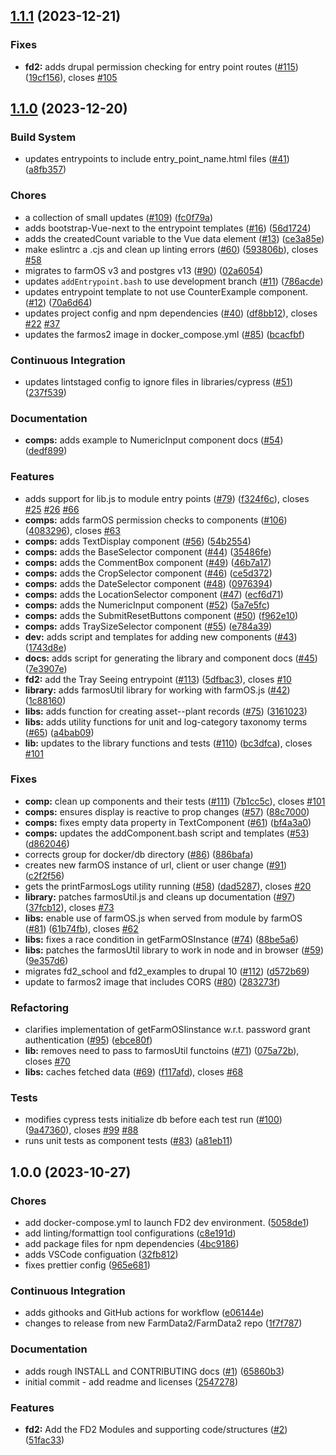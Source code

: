 ## [1.1.1](https://github.com/FarmData2/FarmData2/compare/v1.1.0...v1.1.1) (2023-12-21)


### Fixes

* **fd2:** adds drupal permission checking for entry point routes ([#115](https://github.com/FarmData2/FarmData2/issues/115)) ([19cf156](https://github.com/FarmData2/FarmData2/commit/19cf156e1a8fbba51f038e4b582a622ed6c756e7)), closes [#105](https://github.com/FarmData2/FarmData2/issues/105)

## [1.1.0](https://github.com/FarmData2/FarmData2/compare/v1.0.0...v1.1.0) (2023-12-20)


### Build System

* updates entrypoints to include entry_point_name.html files ([#41](https://github.com/FarmData2/FarmData2/issues/41)) ([a8fb357](https://github.com/FarmData2/FarmData2/commit/a8fb357e9a7842374e1f5504b9349b7f63b1e9b4))


### Chores

* a collection of small updates ([#109](https://github.com/FarmData2/FarmData2/issues/109)) ([fc0f79a](https://github.com/FarmData2/FarmData2/commit/fc0f79a69720d1a03ce256db268dd511fe0aa98f))
* adds bootstrap-Vue-next to the entrypoint templates ([#16](https://github.com/FarmData2/FarmData2/issues/16)) ([56d1724](https://github.com/FarmData2/FarmData2/commit/56d1724f136b48388ba2c681b4946ae55e4ef47e))
* adds the createdCount variable to the Vue data element ([#13](https://github.com/FarmData2/FarmData2/issues/13)) ([ce3a85e](https://github.com/FarmData2/FarmData2/commit/ce3a85ec2ee9406c393749c6d6a7211ee3c7494c))
* make eslintrc a .cjs and clean up linting errors ([#60](https://github.com/FarmData2/FarmData2/issues/60)) ([593806b](https://github.com/FarmData2/FarmData2/commit/593806b0486999737bcc89a43e62956435c4f598)), closes [#58](https://github.com/FarmData2/FarmData2/issues/58)
* migrates to farmOS v3 and postgres v13 ([#90](https://github.com/FarmData2/FarmData2/issues/90)) ([02a6054](https://github.com/FarmData2/FarmData2/commit/02a6054b3bdc256710166e4356037e235eb6b70b))
* updates `addEntrypoint.bash` to use development branch ([#11](https://github.com/FarmData2/FarmData2/issues/11)) ([786acde](https://github.com/FarmData2/FarmData2/commit/786acde711b964c3cf4f51532cf0a6972b4b3273))
* updates entrypoint template to not use CounterExample component. ([#12](https://github.com/FarmData2/FarmData2/issues/12)) ([70a6d64](https://github.com/FarmData2/FarmData2/commit/70a6d64b6e977280a8a840ebb42c17f5dd168c55))
* updates project config and npm dependencies ([#40](https://github.com/FarmData2/FarmData2/issues/40)) ([df8bb12](https://github.com/FarmData2/FarmData2/commit/df8bb1251740e048f91a6c72bfc401fe9f1763f5)), closes [#22](https://github.com/FarmData2/FarmData2/issues/22) [#37](https://github.com/FarmData2/FarmData2/issues/37)
* updates the farmos2 image in docker_compose.yml ([#85](https://github.com/FarmData2/FarmData2/issues/85)) ([bcacfbf](https://github.com/FarmData2/FarmData2/commit/bcacfbfa932801f7abbfa53547c576cadadadd21))


### Continuous Integration

* updates lintstaged config to ignore files in libraries/cypress ([#51](https://github.com/FarmData2/FarmData2/issues/51)) ([237f539](https://github.com/FarmData2/FarmData2/commit/237f53998f29e2d7ab6136760920476e9673bfdd))


### Documentation

* **comps:** adds example to NumericInput component docs ([#54](https://github.com/FarmData2/FarmData2/issues/54)) ([dedf899](https://github.com/FarmData2/FarmData2/commit/dedf8996b589225d67e8a48fe9e1fd3da0f0b4a7))


### Features

* adds support for lib.js to module entry points ([#79](https://github.com/FarmData2/FarmData2/issues/79)) ([f324f6c](https://github.com/FarmData2/FarmData2/commit/f324f6c682d8fe9c71908484b59389b320252998)), closes [#25](https://github.com/FarmData2/FarmData2/issues/25) [#26](https://github.com/FarmData2/FarmData2/issues/26) [#66](https://github.com/FarmData2/FarmData2/issues/66)
* **comps:** adds farmOS permission checks to components ([#106](https://github.com/FarmData2/FarmData2/issues/106)) ([4083296](https://github.com/FarmData2/FarmData2/commit/40832969ed8cd228e26bc6a206312b8ce12dd78f)), closes [#63](https://github.com/FarmData2/FarmData2/issues/63)
* **comps:** adds TextDisplay component ([#56](https://github.com/FarmData2/FarmData2/issues/56)) ([54b2554](https://github.com/FarmData2/FarmData2/commit/54b25545b873405b6f880403f1a6c1a147e10b21))
* **comps:** adds the BaseSelector component ([#44](https://github.com/FarmData2/FarmData2/issues/44)) ([35486fe](https://github.com/FarmData2/FarmData2/commit/35486fecd397704b6b74399338e89ac4a961156e))
* **comps:** adds the CommentBox component ([#49](https://github.com/FarmData2/FarmData2/issues/49)) ([46b7a17](https://github.com/FarmData2/FarmData2/commit/46b7a17bbc628a66044bcb37798f3417b9b146ca))
* **comps:** adds the CropSelector component ([#46](https://github.com/FarmData2/FarmData2/issues/46)) ([ce5d372](https://github.com/FarmData2/FarmData2/commit/ce5d372bead4709a33bfa6f81634f2e5bf4b9e84))
* **comps:** adds the DateSelector component ([#48](https://github.com/FarmData2/FarmData2/issues/48)) ([0976394](https://github.com/FarmData2/FarmData2/commit/097639470bdea1b978119178e3e78e1e997aad6b))
* **comps:** adds the LocationSelector component ([#47](https://github.com/FarmData2/FarmData2/issues/47)) ([ecf6d71](https://github.com/FarmData2/FarmData2/commit/ecf6d71679b764ec3917d5b7d5aa842e33ab229a))
* **comps:** adds the NumericInput component ([#52](https://github.com/FarmData2/FarmData2/issues/52)) ([5a7e5fc](https://github.com/FarmData2/FarmData2/commit/5a7e5fc48b0f3c92b289b3d2c054346e81aa6d74))
* **comps:** adds the SubmitResetButtons component ([#50](https://github.com/FarmData2/FarmData2/issues/50)) ([f962e10](https://github.com/FarmData2/FarmData2/commit/f962e10111e9d863ab26989bf000196fd5d21050))
* **comps:** adds TraySizeSelector component ([#55](https://github.com/FarmData2/FarmData2/issues/55)) ([e784a39](https://github.com/FarmData2/FarmData2/commit/e784a3907f2f597c1407b7df3f60f2b385c897ea))
* **dev:** adds script and templates for adding new components ([#43](https://github.com/FarmData2/FarmData2/issues/43)) ([1743d8e](https://github.com/FarmData2/FarmData2/commit/1743d8e17c43b572322768ae7a8627c3159531b5))
* **docs:** adds script for generating the library and component docs ([#45](https://github.com/FarmData2/FarmData2/issues/45)) ([7e3907e](https://github.com/FarmData2/FarmData2/commit/7e3907e37577fa6f2c16f5d74b9b09db6fb67be2))
* **fd2:** add the Tray Seeing entrypoint ([#113](https://github.com/FarmData2/FarmData2/issues/113)) ([5dfbac3](https://github.com/FarmData2/FarmData2/commit/5dfbac319c64eb28b9401457f63ef5630f6408ff)), closes [#10](https://github.com/FarmData2/FarmData2/issues/10)
* **library:** adds farmosUtil library for working with farmOS.js ([#42](https://github.com/FarmData2/FarmData2/issues/42)) ([1c88160](https://github.com/FarmData2/FarmData2/commit/1c881603c87befa24541b21652941e70692d8ace))
* **libs:** adds function for creating asset--plant records ([#75](https://github.com/FarmData2/FarmData2/issues/75)) ([3161023](https://github.com/FarmData2/FarmData2/commit/3161023150bcf15a5258a6347ac215ef4f742c25))
* **libs:** adds utility functions for unit and log-category taxonomy terms ([#65](https://github.com/FarmData2/FarmData2/issues/65)) ([a4bab09](https://github.com/FarmData2/FarmData2/commit/a4bab092d70cbdc0094f4a95392e5fbcda9bb698))
* **lib:** updates to the library functions and tests ([#110](https://github.com/FarmData2/FarmData2/issues/110)) ([bc3dfca](https://github.com/FarmData2/FarmData2/commit/bc3dfcafd34f0f89cf34a57024cbd447aab39527)), closes [#101](https://github.com/FarmData2/FarmData2/issues/101)


### Fixes

* **comp:** clean up components and their tests ([#111](https://github.com/FarmData2/FarmData2/issues/111)) ([7b1cc5c](https://github.com/FarmData2/FarmData2/commit/7b1cc5c1f4209e17480f62cdb1aebd85ea00f7b7)), closes [#101](https://github.com/FarmData2/FarmData2/issues/101)
* **comps:** ensures display is reactive to  prop changes ([#57](https://github.com/FarmData2/FarmData2/issues/57)) ([88c7000](https://github.com/FarmData2/FarmData2/commit/88c7000222076aaab8353dc95fb61cef3311d58b))
* **comps:** fixes empty data property in TextComponent ([#61](https://github.com/FarmData2/FarmData2/issues/61)) ([bf4a3a0](https://github.com/FarmData2/FarmData2/commit/bf4a3a008536519f3ef6798cc7b15ae2bb4a08b0))
* **comps:** updates the addComponent.bash script and templates ([#53](https://github.com/FarmData2/FarmData2/issues/53)) ([d862046](https://github.com/FarmData2/FarmData2/commit/d86204645ef86ed2065db089a811c9bcff4b014d))
* corrects group for docker/db directory ([#86](https://github.com/FarmData2/FarmData2/issues/86)) ([886bafa](https://github.com/FarmData2/FarmData2/commit/886bafa68ad09fe2ea6d8c8064365801aefd61b1))
* creates new farmOS instance of url, client or user change ([#91](https://github.com/FarmData2/FarmData2/issues/91)) ([c2f2f56](https://github.com/FarmData2/FarmData2/commit/c2f2f56657750d2057acde4ff5596bfcfd6291d7))
* gets the printFarmosLogs utility running ([#58](https://github.com/FarmData2/FarmData2/issues/58)) ([dad5287](https://github.com/FarmData2/FarmData2/commit/dad528789a3d54382b1366ed6664cdd679e61a79)), closes [#20](https://github.com/FarmData2/FarmData2/issues/20)
* **library:** patches farmosUtil.js and cleans up documentation ([#97](https://github.com/FarmData2/FarmData2/issues/97)) ([37fcb12](https://github.com/FarmData2/FarmData2/commit/37fcb12dea4ed5dbe6daa8e16db996d8aabf3104)), closes [#73](https://github.com/FarmData2/FarmData2/issues/73)
* **libs:** enable use of farmOS.js when served from module by farmOS ([#81](https://github.com/FarmData2/FarmData2/issues/81)) ([61b74fb](https://github.com/FarmData2/FarmData2/commit/61b74fbe690bb578c40c53dcc829edee66629f7e)), closes [#62](https://github.com/FarmData2/FarmData2/issues/62)
* **libs:** fixes a race condition in getFarmOSInstance ([#74](https://github.com/FarmData2/FarmData2/issues/74)) ([88be5a6](https://github.com/FarmData2/FarmData2/commit/88be5a60835ec809bddab52e82dda9244b067c1c))
* **libs:** patches the farmosUtil library to work in node and in browser ([#59](https://github.com/FarmData2/FarmData2/issues/59)) ([9e357d6](https://github.com/FarmData2/FarmData2/commit/9e357d6cd3676afd1d8da386a442728141837942))
* migrates fd2_school and fd2_examples to drupal 10 ([#112](https://github.com/FarmData2/FarmData2/issues/112)) ([d572b69](https://github.com/FarmData2/FarmData2/commit/d572b694b007aa0b3d5381b8f1c50f0dd504f403))
* update to farmos2 image that includes CORS ([#80](https://github.com/FarmData2/FarmData2/issues/80)) ([283273f](https://github.com/FarmData2/FarmData2/commit/283273fac96356f330bac0156b5ea5d3636726e6))


### Refactoring

* clarifies implementation of getFarmOSIinstance w.r.t. password grant authentication ([#95](https://github.com/FarmData2/FarmData2/issues/95)) ([ebce80f](https://github.com/FarmData2/FarmData2/commit/ebce80f4e47fad782da792815a0655ebcf139b07))
* **lib:** removes need to pass  to farmosUtil functoins ([#71](https://github.com/FarmData2/FarmData2/issues/71)) ([075a72b](https://github.com/FarmData2/FarmData2/commit/075a72b86b28822f6bc188a92745cbf6f09c1338)), closes [#70](https://github.com/FarmData2/FarmData2/issues/70)
* **libs:** caches fetched data ([#69](https://github.com/FarmData2/FarmData2/issues/69)) ([f117afd](https://github.com/FarmData2/FarmData2/commit/f117afdb97f2fa9bc832032a1c243092130d31c3)), closes [#68](https://github.com/FarmData2/FarmData2/issues/68)


### Tests

* modifies cypress tests initialize db before each test run ([#100](https://github.com/FarmData2/FarmData2/issues/100)) ([9a47360](https://github.com/FarmData2/FarmData2/commit/9a47360b28c05336209cdb7252e8c18e0cb79a64)), closes [#99](https://github.com/FarmData2/FarmData2/issues/99) [#88](https://github.com/FarmData2/FarmData2/issues/88)
* runs unit tests as component tests ([#83](https://github.com/FarmData2/FarmData2/issues/83)) ([a81eb11](https://github.com/FarmData2/FarmData2/commit/a81eb11dfc98a5addb1b2580901a7037939fdcfd))

## 1.0.0 (2023-10-27)


### Chores

* add docker-compose.yml to launch FD2 dev environment. ([5058de1](https://github.com/FarmData2/FarmData2/commit/5058de12100ef82f9bdad15d62df78e17d6e2d29))
* add linting/formattign tool configurations ([c8e191d](https://github.com/FarmData2/FarmData2/commit/c8e191d9bb5136c553459c609e32e5a6d138c323))
* add package files for npm dependencies ([4bc9186](https://github.com/FarmData2/FarmData2/commit/4bc91867ccfa8704604499f4ca4d290173a65239))
* adds VSCode configuation ([32fb812](https://github.com/FarmData2/FarmData2/commit/32fb81252b07e88fc27d14d28384adac86ff888f))
* fixes prettier config ([965e681](https://github.com/FarmData2/FarmData2/commit/965e6819e8edd57a57450d0699a90ba245f4da3f))


### Continuous Integration

* adds githooks and GitHub actions for workflow ([e06144e](https://github.com/FarmData2/FarmData2/commit/e06144e540e78260f27f76030ce32d80760e6499))
* changes to release from new FarmData2/FarmData2 repo ([1f7f787](https://github.com/FarmData2/FarmData2/commit/1f7f7876c1084d1d1fa1dc3458e75e9887c28cb4))


### Documentation

* adds rough INSTALL and CONTRIBUTING docs ([#1](https://github.com/FarmData2/FarmData2/issues/1)) ([65860b3](https://github.com/FarmData2/FarmData2/commit/65860b3c01095143e3a214497706f63b9e569eb4))
* initial commit - add readme and licenses ([2547278](https://github.com/FarmData2/FarmData2/commit/254727888fe9ce6bd7f9f5b9bd632a6b6890af82))


### Features

* **fd2:** Add the FD2 Modules and supporting code/structures ([#2](https://github.com/FarmData2/FarmData2/issues/2)) ([51fac33](https://github.com/FarmData2/FarmData2/commit/51fac338c09fb9ecaec0614c6c60bb643b27a974))
